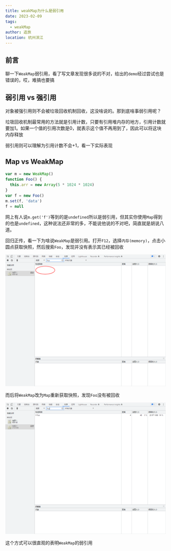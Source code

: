 ```yaml
---
title: weakMap为什么是弱引用
date: 2023-02-09
tags: 
  - weakMap
author: 追旅
location: 杭州滨江
---
```


## 前言

聊一下```WeakMap```弱引用，看了写文章发现很多说的不对，给出的```demo```经过尝试也是错误的，哎，难搞也要搞

## 弱引用 vs 强引用

对象被强引用则不会被垃圾回收机制回收，这没啥说的。那到底啥事弱引用呢？

垃圾回收机制最常用的方法就是引用计数，只要有引用堆内存的地方，引用计数就要加1。如果一个值的引用次数是0，就表示这个值不再用到了，因此可以将这块内存释放

弱引用则可以理解为引用计数不会+1，看一下实际表现

## Map vs WeakMap

```js
var m = new WeakMap()
function Foo() {
  this.arr = new Array(5 * 1024 * 1024)
}
var f = new Foo()
m.set(f, 'data')
f = null
```

网上有人说```m.get('f')```等到的是```undefined```所以是弱引用，但其实你使用```Map```得到的也是```undefined```，这种说法还非常的多，不能说他说的不对吧，简直就是胡说八道。

回归正传，看一下为啥说```WeakMap```是弱引用。打开```F12```，选择```内存(memory)```，点击小圆点获取快照，然后搜索```Foo```，发现并没有表示其已经被回收

![An image](../.vuepress/public/weakmap/1.png)

而后将```WeakMap```改为```Map```重新获取快照，发现```Foo```没有被回收

![An image](../.vuepress/public/weakmap/2.png)

这个方式可以很直观的表明```WeakMap```的弱引用



